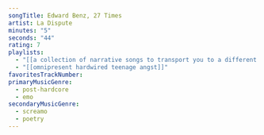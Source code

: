 ```yaml
---
songTitle: Edward Benz, 27 Times
artist: La Dispute
minutes: "5"
seconds: "44"
rating: 7
playlists:
  - "[[a collection of narrative songs to transport you to a different world]]"
  - "[[omnipresent hardwired teenage angst]]"
favoritesTrackNumber:
primaryMusicGenre:
  - post-hardcore
  - emo
secondaryMusicGenre:
  - screamo
  - poetry
---
```

